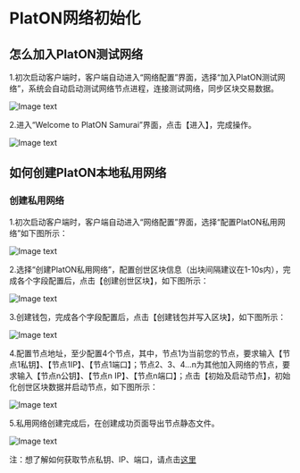 # PlatON网络初始化

## <a name="join_net"></a>怎么加入PlatON测试网络

1.初次启动客户端时，客户端自动进入“网络配置”界面，选择“加入PlatON测试网络”，系统会自动启动测试网络节点进程，连接测试网络，同步区块交易数据。

![Image text](assets/_platon-samurai/image/Testnet-cn.png)

2.进入“Welcome to PlatON Samurai”界面，点击【进入】，完成操作。

![Image text](assets/_platon-samurai/image/Welcome_to_Samurai-cn.png)


## <a name="create_private"></a>如何创建PlatON本地私用网络

### 创建私用网络

1.初次启动客户端时，客户端自动进入“网络配置”界面，选择“配置PlatON私用网络”如下图所示：

![Image text](assets/_platon-samurai/image/private-net-cn.png)

2.选择“创建PlatON私用网络”，配置创世区块信息（出块间隔建议在1-10s内），完成各个字段配置后，点击【创建创世区块】，如下图所示：

![Image text](assets/_platon-samurai/image/Genesis_Block-cn.png)

3.创建钱包，完成各个字段配置后，点击【创建钱包并写入区块】，如下图所示：

![Image text](assets/_platon-samurai/image/Wallet_creation-cn.png)

4.配置节点地址，至少配置4个节点，其中，节点1为当前您的节点，要求输入【节点1私钥】、【节点1IP】、【节点1端口】；节点2、3、4...n为其他加入网络的节点，要求输入【节点n公钥】、【节点n IP】、【节点n端口】；点击【初始及启动节点】，初始化创世区块数据并启动节点，如下图所示：

![Image text](assets/_platon-samurai/image/Set_nodes-cn.png)

5.私用网络创建完成后，在创建成功页面导出节点静态文件。

![Image text](assets/_platon-samurai/image/Private-net_success-cn.png)

注：想了解如何获取节点私钥、IP、端口，请点击[这里](https://github.com/PlatONnetwork/wiki/wiki/%5BChinese-Simplified%5D%E7%A7%81%E6%9C%89%E7%BD%91%E7%BB%9C)




